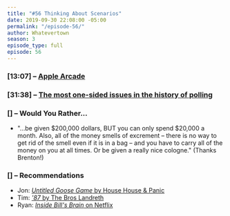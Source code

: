 ```yaml
---
title: "#56 Thinking About Scenarios"
date: 2019-09-30 22:08:00 -05:00
permalink: "/episode-56/"
author: Whatevertown
season: 3
episode_type: full
episode: 56
---
```


### [13:07] – [Apple Arcade](https://www.apple.com/ca/apple-arcade/)
 
### [31:38] – [The most one-sided issues in the history of polling](https://fivethirtyeight.com/features/how-to-win-an-election/)

### [] – Would You Rather…
- "…be given $200,000 dollars, BUT you can only spend $20,000 a month. Also, all of the money smells of excrement – there is no way to get rid of the smell even if it is in a bag – and you have to carry all of the money on you at all times. Or be given a really nice cologne." (Thanks Brenton!)

### [] –  Recommendations
- Jon: [*Untitled Goose Game* by House House & Panic](https://goose.game/)
- Tim: [*'87* by The Bros Landreth](https://open.spotify.com/album/55gCIl2LqtXopTZHUtMqp3?si=Un94tyWYTCa9sUmVnLxDmw)
- Ryan:  [*Inside Bill's Brain* on Netflix](https://www.youtube.com/watch?v=aCv29JKmHNY)
